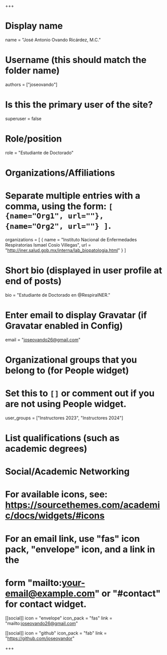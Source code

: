 +++
# Display name
name = "José Antonio Ovando Ricárdez, M.C."

# Username (this should match the folder name)
authors = ["joseovando"]

# Is this the primary user of the site?
superuser = false

# Role/position
role = "Estudiante de Doctorado"

# Organizations/Affiliations
#   Separate multiple entries with a comma, using the form: `[ {name="Org1", url=""}, {name="Org2", url=""} ]`.
organizations = [ { name = "Instituto Nacional de Enfermedades Respiratorias Ismael Cosío Villegas", url = "http://iner.salud.gob.mx/interna/lab_biopatologia.html" } ]

# Short bio (displayed in user profile at end of posts)
bio = "Estudiante de Doctorado en @RespiraINER."

# Enter email to display Gravatar (if Gravatar enabled in Config)
email = "joseovando26@gmail.com"

# Organizational groups that you belong to (for People widget)
#   Set this to `[]` or comment out if you are not using People widget.
user_groups = ["Instructores 2023", "Instructores 2024"]

# List qualifications (such as academic degrees)

# Social/Academic Networking
# For available icons, see: https://sourcethemes.com/academic/docs/widgets/#icons
#   For an email link, use "fas" icon pack, "envelope" icon, and a link in the
#   form "mailto:your-email@example.com" or "#contact" for contact widget.

[[social]]
  icon = "envelope"
  icon_pack = "fas"
  link = "mailto:joseovando26@gmail.com"  

[[social]]
  icon = "github"
  icon_pack = "fab"
  link = "https://github.com/joseovandor"

+++

